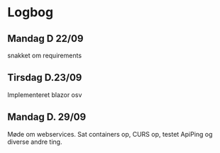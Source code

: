 # Logbog

## Mandag D 22/09

snakket om requirements

## Tirsdag D.23/09

Implementeret blazor osv

## Mandag D. 29/09

Møde om webservices.
Sat containers op, CURS op, testet ApiPing og diverse andre ting.